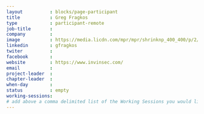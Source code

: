 ```yaml
---
layout          : blocks/page-participant
title           : Greg Fragkos
type            : participant-remote
job-title       :
company         :
image           : https://media.licdn.com/mpr/mpr/shrinknp_400_400/p/2/005/070/05d/11de117.jpg
linkedin        : gfragkos
twiter          :
facebook        :
website         : https://www.invinsec.com/
email           :
project-leader  :
chapter-leader  :
when-day        :
status          : empty
working-sessions:
# add above a comma delimited list of the Working Sessions you would like to attend (use the session's title)
---
```


<!-- put more details about participant here -->
